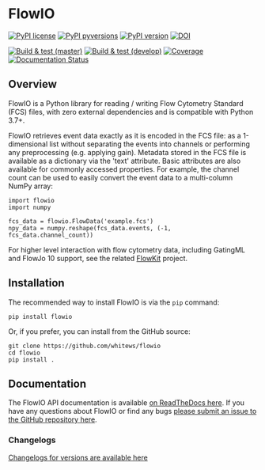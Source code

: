 # FlowIO

[![PyPI license](https://img.shields.io/pypi/l/flowio.svg?colorB=dodgerblue)](https://pypi.python.org/pypi/flowio/)
[![PyPI pyversions](https://img.shields.io/pypi/pyversions/flowio.svg)](https://pypi.python.org/pypi/flowio/)
[![PyPI version](https://img.shields.io/pypi/v/flowio.svg?colorB=blue)](https://pypi.python.org/pypi/flowio/)
[![DOI](https://zenodo.org/badge/14634514.svg)](https://zenodo.org/badge/latestdoi/14634514)


[![Build & test (master)](https://github.com/whitews/FlowIO/actions/workflows/tests_master.yml/badge.svg)](https://github.com/whitews/FlowIO/actions/workflows/tests_master.yml)
[![Build & test (develop)](https://github.com/whitews/FlowIO/actions/workflows/tests_develop.yml/badge.svg)](https://github.com/whitews/FlowIO/actions/workflows/tests_develop.yml)
[![Coverage](https://codecov.io/gh/whitews/FlowIO/branch/master/graph/badge.svg)](https://codecov.io/gh/whitews/flowio)
[![Documentation Status](https://readthedocs.org/projects/flowio/badge/?version=latest)](https://flowio.readthedocs.io/en/latest/?badge=latest)

## Overview

FlowIO is a Python library for reading / writing Flow Cytometry Standard (FCS) 
files, with zero external dependencies and is compatible with Python 3.7+.

FlowIO retrieves event data exactly as it is encoded in the FCS file: as a 
1-dimensional list without separating the events into channels or performing 
any preprocessing (e.g. applying gain). Metadata stored in the FCS file is 
available as a dictionary via the 'text' attribute. Basic attributes are also 
available for commonly accessed properties. For example, the channel count 
can be used to easily convert the event data to a multi-column NumPy array:

```
import flowio
import numpy

fcs_data = flowio.FlowData('example.fcs')
npy_data = numpy.reshape(fcs_data.events, (-1, fcs_data.channel_count))
```

For higher level interaction with flow cytometry data, including GatingML and FlowJo 10 support, 
see the related [FlowKit](https://github.com/whitews/FlowKit) project.

## Installation

The recommended way to install FlowIO is via the `pip` command:

```
pip install flowio
```

Or, if you prefer, you can install from the GitHub source:

```
git clone https://github.com/whitews/flowio
cd flowio
pip install .
```

## Documentation

The FlowIO API documentation is available [on ReadTheDocs here](https://flowio.readthedocs.io/en/latest/?badge=latest). If you have any questions about FlowIO or find any bugs [please submit an issue to the GitHub repository here](https://github.com/whitews/FlowIO/issues/new/).

### Changelogs

[Changelogs for versions are available here](https://github.com/whitews/FlowIO/releases)

